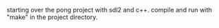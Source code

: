 starting over the pong project with sdl2 and c++. 
compile and run with "make" in the project directory.
